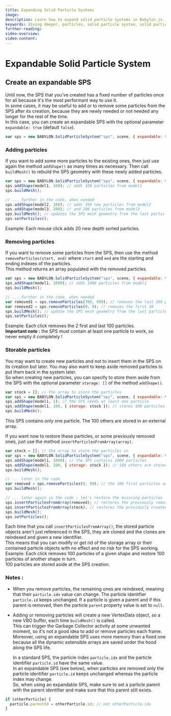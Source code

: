 ```yaml
---
title: Expanding Solid Particle Systems
image: 
description: Learn how to expand solid particle systems in Babylon.js.
keywords: diving deeper, particles, solid particle system, solid particles, expandable
further-reading:
video-overview:
video-content:
---
```


# Expandable Solid Particle System

## Create an expandable SPS

Until now, the SPS that you've created has a fixed number of particles once for all because it's the most performant way to use it.  
In some cases, it may be useful to add or to remove some particles from the SPS after its creation, because they are newly needed or not needed any longer for the rest of the time.  
In this case, you can create an expandable SPS with the optional parameter `expandable: true` (default `false`).

```javascript
var sps = new BABYLON.SolidParticleSystem("sps", scene, { expandable: true });
```

### Adding particles

If you want to add some more particles to the existing ones, then just use again the method `addShape()` as many times as necessary. Then call `buildMesh()` to rebuild the SPS geometry with these newly added particles.

```javascript
var sps = new BABYLON.SolidParticleSystem("sps", scene, { expandable: true });
sps.addShape(model1, 100); // adds 100 particles from model1
sps.buildMesh();

// ... further in the code, when needed
sps.addShape(model2, 100); // adds 100 new particles from model2
sps.addShape(model3, 200); // and 200 particles from model3
sps.buildMesh(); // updates the SPS mesh geometry from the last particle additions
sps.setParticles();
```

Example: <Playground id="#X1T859" title="Adding Particles To A Solid Particle System" description="Simple example of adding particles to a solid particle system."/>
Each mouse click adds 20 new depth sorted particles.

### Removing particles

If you want to remove some particles from the SPS, then use the method `removeParticles(start, end)` where `start` and `end` are the starting and ending indexes of the particles.  
This method returns an array populated with the removed particles.

```javascript
var sps = new BABYLON.SolidParticleSystem("sps", scene, { expandable: true });
sps.addShape(model1, 1000); // adds 1000 particles from model1
sps.buildMesh();

// ... further in the code, when needed
var removed1 = sps.removeParticles(700, 999); // removes the last 300 particles
var removed2 = sps.removeParticles(0, 9); // removes the first 10
sps.buildMesh(); // update the SPS mesh geometry from the last particle additions
sps.setParticles();
```

Example: <Playground id="#0MXVDK" title="Removing Particles From A Solid Particle System" description="Simple example of removing particles from a solid particle system"/>
Each click removes the 2 first and last 100 particles.  
**Important note :** the SPS must contain at least one particle to work, so never empty it completely !

### Storable particles

You may want to create new particles and not to insert them in the SPS on its creation but later. You may also want to keep aside removed particles to put them back in the system later.  
So when creating new particles, you can specify to store them aside from the SPS with the optional parameter `storage: []` of the method `addShape()`.

```javascript
var stock = []; // the array to store the particles
var sps = new BABYLON.SolidParticleSystem("sps", scene, { expandable: true });
sps.addShape(model1, 1); // the SPS needs at least one particle
sps.addShape(model1, 100, { storage: stock }); // stores 100 particles from model1 in the stock array
sps.buildMesh();
```

This SPS contains only one particle. The 100 others are stored in an external array.

If you want now to restore these particles, or some previously removed ones, just use the method `insertParticlesFromArray(array)`.

```javascript
var stock = []; // the array to store the particles in
var sps = new BABYLON.SolidParticleSystem("sps", scene, { expandable: true });
sps.addShape(model1, 1000); // the SPS contains 1000 particles
sps.addShape(model1, 100, { storage: stock }); // 100 others are stored aside
sps.buildMesh();

// ... later in the code
var removed = sps.removeParticles(0, 99); // the 100 first particles are removed and stored in another array
sps.buildMesh();

// ... later again in the code : let's restore the misssing particles
sps.insertParticlesFromArray(removed); // restores the previously removed particles
sps.insertParticlesFromArray(stock); // restores the previously created particles
sps.buildMesh();
sps.setParticles();
```

Each time that you call `insertParticlesFromArray()`, the stored particle objects aren't just referenced in the SPS, they are cloned and the clones are reindexed and given a new identifier.  
This means that you can modify or get rid of the storage array or their contained particle objects with no effect and no risk for the SPS working.  
Example: <Playground id="#HL9PPA" title="Storable Particles Example" description="Simple example of making particles storable."/>
Each click removes 100 particles of a given shape and restore 100 particles of another shape in turn.  
100 particles are stored aside at the SPS creation.

### Notes :

- When you remove particles, the remaining ones are reindexed, meaning that their `particle.idx` value can change. The particle identifier `particle.id` keeps unchanged. If a particle is given a parent and if this parent is removed, then the particle `parent` property value is set to `null`.
- Adding or removing particles will create a new VertexData object, so a new VBO buffer, each time `buildMesh()` is called.  
  This can trigger the Garbage Collector activity at some unwanted moment, so it's not a good idea to add or remove particles each frame.  
  Moreover, using an expandable SPS uses more memory than a fixed one because all the dynamic extensible arrays are saved under the hood along the SPS life.

  In a standard SPS, the particle index `particle.idx` and the particle identifier `particle.id` have the same value.  
In an expandable SPS (see below), when particles are removed only the particle identifier `particle.id` keeps unchanged whereas the particle index may change.  
So, when using an expandable SPS, make sure to set a particle parent with the parent identifier and make sure that this parent still exists.

```javascript
if (otherParticle) {
  particle.parentId = otherParticle.id; // not otherParticle.idx
}
```